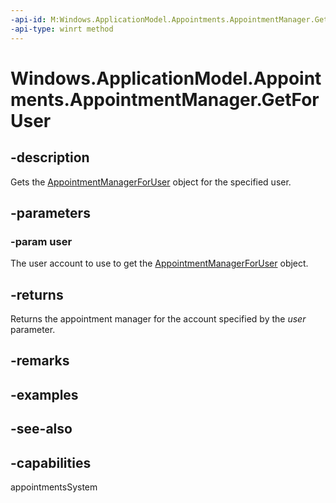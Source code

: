 ```yaml
---
-api-id: M:Windows.ApplicationModel.Appointments.AppointmentManager.GetForUser(Windows.System.User)
-api-type: winrt method
---
```


<!-- Method syntax
public Windows.ApplicationModel.Appointments.AppointmentManagerForUser GetForUser(Windows.System.User user)
-->

# Windows.ApplicationModel.Appointments.AppointmentManager.GetForUser

## -description
Gets the [AppointmentManagerForUser](appointmentmanagerforuser.md) object for the specified user.

## -parameters
### -param user
The user account to use to get the [AppointmentManagerForUser](appointmentmanagerforuser.md) object.

## -returns
Returns the appointment manager for the account specified by the *user* parameter.

## -remarks

## -examples

## -see-also

## -capabilities
appointmentsSystem
